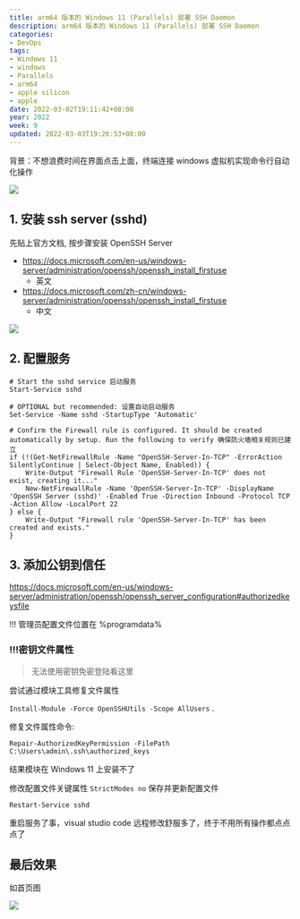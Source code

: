 ```yaml
---
title: arm64 版本的 Windows 11 (Parallels) 部署 SSH Daemon
description: arm64 版本的 Windows 11 (Parallels) 部署 SSH Daemon
categories:
- DevOps
tags:
- Windows 11
- windows
- Parallels
- arm64
- apple silicon
- apple
date: 2022-03-02T19:11:42+08:00
year: 2022
week: 9
updated: 2022-03-03T19:26:53+08:00
---
```


背景：不想浪费时间在界面点击上面，终端连接 windows 虚拟机实现命令行自动化操作

![](https://cdn.jsdelivr.net/gh/HaoweiCh/imgs/B5DA2AB9E1DF4EF608484E1C3862019735050C66.webp)

<!-- more -->

## 1. 安装 ssh server (sshd)


先贴上官方文档, 按步骤安装 OpenSSH Server

* https://docs.microsoft.com/en-us/windows-server/administration/openssh/openssh_install_firstuse
  * 英文
* https://docs.microsoft.com/zh-cn/windows-server/administration/openssh/openssh_install_firstuse
  * 中文

![](https://cdn.jsdelivr.net/gh/HaoweiCh/imgs/DF70B2A966E28739D2E6A3759A31CA87C820DCF0.webp)

## 2. 配置服务

```shell
# Start the sshd service 启动服务
Start-Service sshd

# OPTIONAL but recommended: 设置自动启动服务
Set-Service -Name sshd -StartupType 'Automatic'

# Confirm the Firewall rule is configured. It should be created automatically by setup. Run the following to verify 确保防火墙相关规则已建立
if (!(Get-NetFirewallRule -Name "OpenSSH-Server-In-TCP" -ErrorAction SilentlyContinue | Select-Object Name, Enabled)) {
    Write-Output "Firewall Rule 'OpenSSH-Server-In-TCP' does not exist, creating it..."
    New-NetFirewallRule -Name 'OpenSSH-Server-In-TCP' -DisplayName 'OpenSSH Server (sshd)' -Enabled True -Direction Inbound -Protocol TCP -Action Allow -LocalPort 22
} else {
    Write-Output "Firewall rule 'OpenSSH-Server-In-TCP' has been created and exists."
}
```


## 3. 添加公钥到信任

https://docs.microsoft.com/en-us/windows-server/administration/openssh/openssh_server_configuration#authorizedkeysfile


!!! 管理员配置文件位置在 %programdata%

### !!!密钥文件属性
> 无法使用密钥免密登陆看这里


尝试通过模块工具修复文件属性

`Install-Module -Force OpenSSHUtils -Scope AllUsers` .

修复文件属性命令: 

`Repair-AuthorizedKeyPermission -FilePath C:\Users\admin\.ssh\authorized_keys`

结果模块在 Windows 11 上安装不了

修改配置文件关键属性 `StrictModes no`
保存并更新配置文件

`Restart-Service sshd`

重启服务了事，visual studio code 远程修改舒服多了，终于不用所有操作都点点点了

## 最后效果

如首页图

![](https://cdn.jsdelivr.net/gh/HaoweiCh/imgs/B5DA2AB9E1DF4EF608484E1C3862019735050C66.webp)